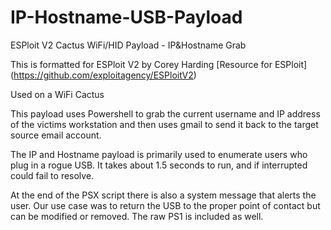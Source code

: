 # IP-Hostname-USB-Payload

ESPloit V2 Cactus WiFi/HID Payload - IP&Hostname Grab

This is formatted for ESPloit V2 by Corey Harding
[Resource for ESPloit] (https://github.com/exploitagency/ESPloitV2)

Used on a WiFi Cactus

This payload uses Powershell to grab the current username and IP address of the victims workstation and then uses gmail to send it back to the target source email account.

The IP and Hostname payload is primarily used to enumerate users who plug in a rogue USB. It takes about 1.5 seconds to run, and if interrupted could fail to resolve.

At the end of the PSX script there is also a system message that alerts the user. Our use case was to return the USB to the proper point of contact but can be modified or removed. The raw PS1 is included as well. 

